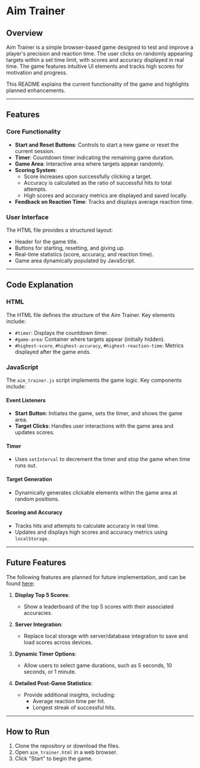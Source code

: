 # Aim Trainer

## Overview
Aim Trainer is a simple browser-based game designed to test and improve a player's precision and reaction time. The user clicks on randomly appearing targets within a set time limit, with scores and accuracy displayed in real time. The game features intuitive UI elements and tracks high scores for motivation and progress.

This README explains the current functionality of the game and highlights planned enhancements.

---

## Features

### Core Functionality
- **Start and Reset Buttons**: Controls to start a new game or reset the current session.
- **Timer**: Countdown timer indicating the remaining game duration.
- **Game Area**: Interactive area where targets appear randomly.
- **Scoring System**:
  - Score increases upon successfully clicking a target.
  - Accuracy is calculated as the ratio of successful hits to total attempts.
  - High scores and accuracy metrics are displayed and saved locally.
- **Feedback on Reaction Time**: Tracks and displays average reaction time.

### User Interface
The HTML file provides a structured layout:
- Header for the game title.
- Buttons for starting, resetting, and giving up.
- Real-time statistics (score, accuracy, and reaction time).
- Game area dynamically populated by JavaScript.

---

## Code Explanation

### HTML
The HTML file defines the structure of the Aim Trainer. Key elements include:
- `#timer`: Displays the countdown timer.
- `#game-area`: Container where targets appear (initially hidden).
- `#highest-score`, `#highest-accuracy`, `#highest-reaction-time`: Metrics displayed after the game ends.

### JavaScript
The `aim_trainer.js` script implements the game logic. Key components include:

#### Event Listeners
- **Start Button**: Initiates the game, sets the timer, and shows the game area.
- **Target Clicks**: Handles user interactions with the game area and updates scores.

#### Timer
- Uses `setInterval` to decrement the timer and stop the game when time runs out.

#### Target Generation
- Dynamically generates clickable elements within the game area at random positions.

#### Scoring and Accuracy
- Tracks hits and attempts to calculate accuracy in real time.
- Updates and displays high scores and accuracy metrics using `localStorage`.

---

## Future Features
The following features are planned for future implementation, and can be found [here](issues_aim_trainer.txt):

1. **Display Top 5 Scores**:
   - Show a leaderboard of the top 5 scores with their associated accuracies.

2. **Server Integration**:
   - Replace local storage with server/database integration to save and load scores across devices.

3. **Dynamic Timer Options**:
   - Allow users to select game durations, such as 5 seconds, 10 seconds, or 1 minute.

4. **Detailed Post-Game Statistics**:
   - Provide additional insights, including:
     - Average reaction time per hit.
     - Longest streak of successful hits.

---

## How to Run
1. Clone the repository or download the files.
2. Open `aim_trainer.html` in a web browser.
3. Click "Start" to begin the game.
